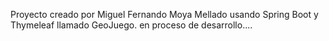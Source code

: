 Proyecto creado por Miguel Fernando Moya Mellado usando Spring Boot y Thymeleaf llamado GeoJuego.
en proceso de desarrollo....
```

